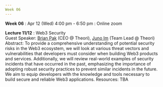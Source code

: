 ```yaml
---
Week 06
---
```


<b>Week 06</b>
: Apr 12 (Wed) 4:00 pm - 6:50 pm
  : Online zoom

<b>Lecture 11/12</b>
: Web3 Security<br>
  Guest Speaker: <a href="/kaist/speaker/#Brian Pak">Brian Pak</a> (CEO @ Theori), <a href="/kaist/speaker/#Juno Im">Juno Im</a> (Team Lead @ Theori)<br>
  Abstract: To provide a comprehensive understanding of potential security risks in the Web3 ecosystem, we will look at various threat vectors and vulnerabilities that developers must consider when building Web3 products and services. Additionally, we will review real-world examples of security incidents that have occurred in the past, emphasizing the importance of adopting robust security practices to prevent similar incidents in the future. We aim to equip developers with the knowledge and tools necessary to build secure and reliable Web3 applications.
  Resources: TBA
